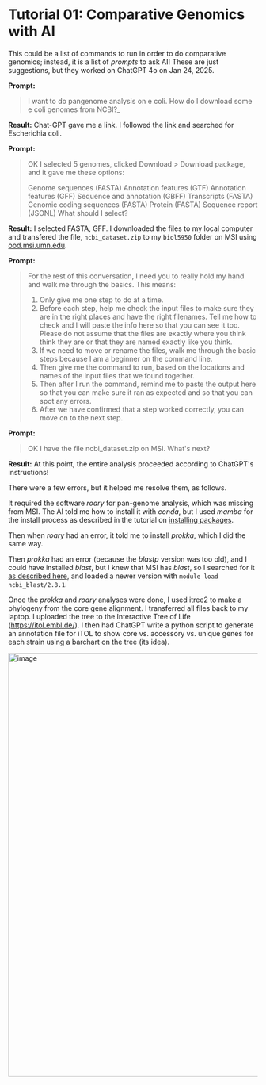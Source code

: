 # Tutorial 01: Comparative Genomics with AI
This could be a list of commands to run in order to do comparative genomics; instead, it is a list of _prompts_ to ask AI! These are just suggestions, but they worked on ChatGPT 4o on Jan 24, 2025.

**Prompt:**
> I want to do pangenome analysis on e coli. How do I download some e coli genomes from NCBI?_

**Result:**
Chat-GPT gave me a link. I followed the link and searched for Escherichia coli. 

**Prompt:**
> OK I selected 5 genomes, clicked Download > Download package, and it gave me these options:
> 
> Genome sequences (FASTA)
> Annotation features (GTF)
> Annotation features (GFF)
> Sequence and annotation (GBFF)
> Transcripts (FASTA)
> Genomic coding sequences (FASTA)
> Protein (FASTA)
> Sequence report (JSONL)
> What should I select?

**Result:**
I selected FASTA, GFF. I downloaded the files to my local computer and transfered the file, `ncbi_dataset.zip` to my `biol5950` folder on MSI using [ood.msi.umn.edu](ood.msi.umn.edu).

**Prompt:**
> For the rest of this conversation, I need you to really hold my hand and walk
> me through the basics. This means:
> 
> 1. Only give me one step to do at a time.
> 2. Before each step, help me check the input files to make sure they are in
>    the right places and have the right filenames. Tell me how to check and
>    I will paste the info here so that you can see it too. Please do not
>    assume that the files are exactly where you think think they are
>    or that they are named exactly like you think.
> 3. If we need to move or rename the files, walk me through the basic steps
>    because I am a beginner on the command line.
> 4. Then give me the command to run, based on the locations and names of the
>    input files that we found together.
> 5. Then after I run the command, remind me to paste the output here so that
>    you can make sure it ran as expected and so that you can spot any errors.
> 6. After we have confirmed that a step worked correctly, you can move on to
>    the next step.
 

**Prompt:**
> OK I have the file ncbi_dataset.zip on MSI. What's next?

**Result:**
At this point, the entire analysis proceeded according to ChatGPT's instructions!

There were a few errors, but it helped me resolve them, as follows. 

It required the software _roary_ for pan-genome analysis, which was missing from MSI.
The AI told me how to install it with _conda_, but I used _mamba_ for the install
process as described in the tutorial on [installing packages](installing_packages_with_conda.md).

Then when _roary_ had an error, it told me to install _prokka_, which I did the same way.

Then _prokka_ had an error (because the _blastp_ version was too old), and I could have installed
_blast_, but I knew that MSI has _blast_, so I searched for it [as described here](loading_modules.md),
and loaded a newer version with `module load ncbi_blast/2.8.1`.

Once the _prokka_ and _roary_ analyses were done, I used itree2 to make a phylogeny from the core
gene alignment. I transferred all files back to my laptop. I uploaded the tree to the Interactive
Tree of Life (https://itol.embl.de/). I then had ChatGPT write a python script to generate an
annotation file for iTOL to show core vs. accessory vs. unique genes for each strain using a 
barchart on the tree (its idea). 

<img width="855" alt="image" src="https://github.com/user-attachments/assets/6849bf5a-278d-4b7a-8a21-03d94bc51c01" />

